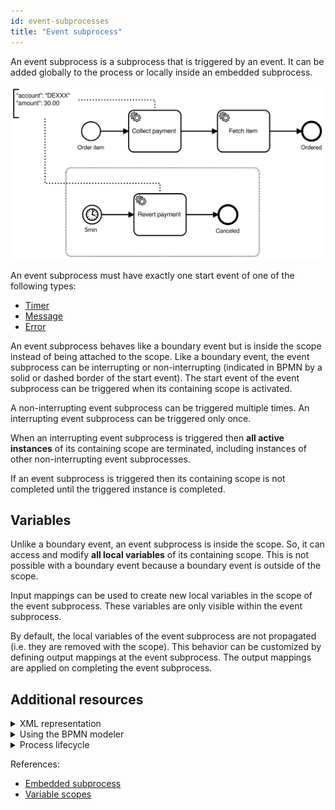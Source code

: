 ```yaml
---
id: event-subprocesses
title: "Event subprocess"
---
```


An event subprocess is a subprocess that is triggered by an event. It can be added globally to the process or locally inside an embedded subprocess.

![event-subprocess](assets/event-subprocess.png)

An event subprocess must have exactly one start event of one of the following types:

- [Timer](../timer-events/timer-events.md)
- [Message](../message-events/message-events.md)
- [Error](../error-events/error-events.md)

An event subprocess behaves like a boundary event but is inside the scope instead of being attached to the scope. Like a boundary event, the event subprocess can be interrupting or non-interrupting (indicated in BPMN by a solid or dashed border of the start event). The start event of the event subprocess can be triggered when its containing scope is activated.

A non-interrupting event subprocess can be triggered multiple times. An interrupting event subprocess can be triggered only once.

When an interrupting event subprocess is triggered then **all active instances** of its containing scope are terminated, including instances of other non-interrupting event subprocesses.

If an event subprocess is triggered then its containing scope is not completed until the triggered instance is completed.

## Variables

Unlike a boundary event, an event subprocess is inside the scope. So, it can access and modify **all local variables** of its containing scope. This is not possible with a boundary event because a boundary event is outside of the scope.

Input mappings can be used to create new local variables in the scope of the event subprocess. These variables are only visible within the event subprocess.

By default, the local variables of the event subprocess are not propagated (i.e. they are removed with the scope). This behavior can be customized by defining output mappings at the event subprocess. The output mappings are applied on completing the event subprocess.

## Additional resources

<details>
  <summary>XML representation</summary>
  <p>An event subprocess with an interrupting timer start event:

```xml
<bpmn:subProcess id="compensate-subprocess" triggeredByEvent="true">
  <bpmn:startEvent id="cancel-order" isInterrupting="true">
    <bpmn:timerEventDefinition>
      <bpmn:timeDuration>PT5M</bpmn:timeDuration>
    </bpmn:timerEventDefinition>
  ... other elements
</bpmn:subProcess>
```

  </p>
</details>

<details>
	<summary>Using the BPMN modeler</summary>
  <p>Adding an event subprocess with an interrupting timer start event:

![event-subprocess](assets/zeebe-modeler-event-subprocess.gif)

  </p>
</details>

<details>
  <summary>Process lifecycle</summary>
  <p>Process instance records of an event subprocess with an interrupting timer start event:

<table>
    <tr>
        <th>Intent</th>
        <th>Element Id</th>
        <th>Element Type</th>
    </tr>
		<tr>
				<td>EVENT_OCCURRED</td>
				<td>five-minutes</td>
				<td>START_EVENT</td>
		</tr>
		<tr>
				<td>ELEMENT_TERMINATING</td>
				<td>fetch-item</td>
				<td>SERVICE_TASK</td>
		</tr>
		<tr>
				<td>...</td>
				<td>...</td>
				<td>...</td>
		</tr>
		<tr>
				<td>ELEMENT_TERMINATED</td>
				<td>fetch-item</td>
				<td>SERVICE_TASK</td>
		</tr>
    <tr>
        <td>ELEMENT_ACTIVATING</td>
        <td>compensate-subprocess</td>
        <td>SUB_PROCESS</td>
    </tr>
    <tr>
        <td>ELEMENT_ACTIVATED</td>
        <td>compensate-subprocess</td>
        <td>SUB_PROCESS</td>
    </tr>
    <tr>
        <td>ELEMENT_ACTIVATING</td>
        <td>five-minutes</td>
        <td>START_EVENT</td>
    </tr>
    <tr>
        <td>...</td>
        <td>...</td>
        <td>...</td>
    </tr>
    <tr>
        <td>ELEMENT_COMPLETED</td>
        <td>order-cancelled</td>
        <td>END_EVENT</td>
    </tr>
    <tr>
        <td>ELEMENT_COMPLETING</td>
        <td>compensate-subprocess</td>
        <td>SUB_PROCESS</td>
    </tr>
    <tr>
        <td>ELEMENT_COMPLETED</td>
        <td>compensate-subprocess</td>
        <td>SUB_PROCESS</td>
    </tr>
		<tr>
				<td>ELEMENT_COMPLETING</td>
				<td>order-process</td>
				<td>PROCESS</td>
		</tr>
		<tr>
				<td>ELEMENT_COMPLETED</td>
				<td>order-process</td>
				<td>PROCESS</td>
		</tr>
</table>

  </p>
</details>

References:

- [Embedded subprocess](../embedded-subprocesses/embedded-subprocesses.md)
- [Variable scopes](/product-manuals/concepts/variables.md#variable-scopes)
